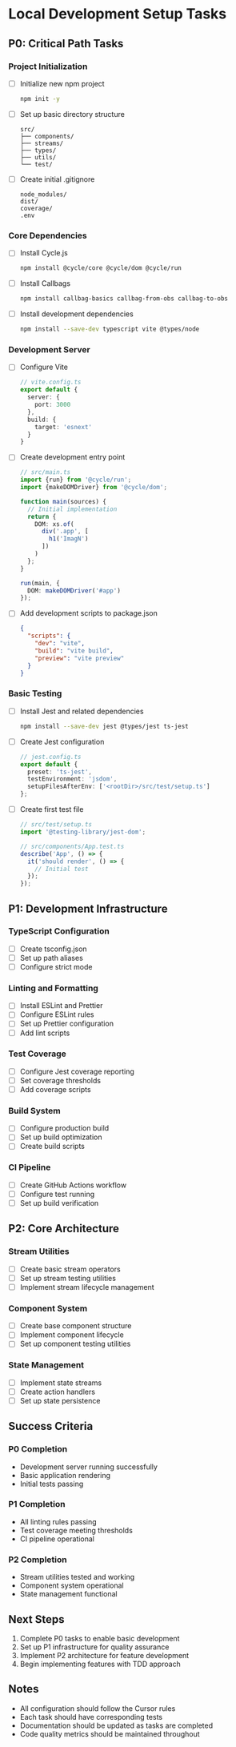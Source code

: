 # Local Development Setup Tasks

## P0: Critical Path Tasks

### Project Initialization
- [ ] Initialize new npm project
  ```bash
  npm init -y
  ```
- [ ] Set up basic directory structure
  ```
  src/
  ├── components/
  ├── streams/
  ├── types/
  ├── utils/
  └── test/
  ```
- [ ] Create initial .gitignore
  ```
  node_modules/
  dist/
  coverage/
  .env
  ```

### Core Dependencies
- [ ] Install Cycle.js
  ```bash
  npm install @cycle/core @cycle/dom @cycle/run
  ```
- [ ] Install Callbags
  ```bash
  npm install callbag-basics callbag-from-obs callbag-to-obs
  ```
- [ ] Install development dependencies
  ```bash
  npm install --save-dev typescript vite @types/node
  ```

### Development Server
- [ ] Configure Vite
  ```typescript
  // vite.config.ts
  export default {
    server: {
      port: 3000
    },
    build: {
      target: 'esnext'
    }
  }
  ```
- [ ] Create development entry point
  ```typescript
  // src/main.ts
  import {run} from '@cycle/run';
  import {makeDOMDriver} from '@cycle/dom';
  
  function main(sources) {
    // Initial implementation
    return {
      DOM: xs.of(
        div('.app', [
          h1('ImagN')
        ])
      )
    };
  }
  
  run(main, {
    DOM: makeDOMDriver('#app')
  });
  ```
- [ ] Add development scripts to package.json
  ```json
  {
    "scripts": {
      "dev": "vite",
      "build": "vite build",
      "preview": "vite preview"
    }
  }
  ```

### Basic Testing
- [ ] Install Jest and related dependencies
  ```bash
  npm install --save-dev jest @types/jest ts-jest
  ```
- [ ] Create Jest configuration
  ```typescript
  // jest.config.ts
  export default {
    preset: 'ts-jest',
    testEnvironment: 'jsdom',
    setupFilesAfterEnv: ['<rootDir>/src/test/setup.ts']
  };
  ```
- [ ] Create first test file
  ```typescript
  // src/test/setup.ts
  import '@testing-library/jest-dom';
  
  // src/components/App.test.ts
  describe('App', () => {
    it('should render', () => {
      // Initial test
    });
  });
  ```

## P1: Development Infrastructure

### TypeScript Configuration
- [ ] Create tsconfig.json
- [ ] Set up path aliases
- [ ] Configure strict mode

### Linting and Formatting
- [ ] Install ESLint and Prettier
- [ ] Configure ESLint rules
- [ ] Set up Prettier configuration
- [ ] Add lint scripts

### Test Coverage
- [ ] Configure Jest coverage reporting
- [ ] Set coverage thresholds
- [ ] Add coverage scripts

### Build System
- [ ] Configure production build
- [ ] Set up build optimization
- [ ] Create build scripts

### CI Pipeline
- [ ] Create GitHub Actions workflow
- [ ] Configure test running
- [ ] Set up build verification

## P2: Core Architecture

### Stream Utilities
- [ ] Create basic stream operators
- [ ] Set up stream testing utilities
- [ ] Implement stream lifecycle management

### Component System
- [ ] Create base component structure
- [ ] Implement component lifecycle
- [ ] Set up component testing utilities

### State Management
- [ ] Implement state streams
- [ ] Create action handlers
- [ ] Set up state persistence

## Success Criteria

### P0 Completion
- Development server running successfully
- Basic application rendering
- Initial tests passing

### P1 Completion
- All linting rules passing
- Test coverage meeting thresholds
- CI pipeline operational

### P2 Completion
- Stream utilities tested and working
- Component system operational
- State management functional

## Next Steps

1. Complete P0 tasks to enable basic development
2. Set up P1 infrastructure for quality assurance
3. Implement P2 architecture for feature development
4. Begin implementing features with TDD approach

## Notes

- All configuration should follow the Cursor rules
- Each task should have corresponding tests
- Documentation should be updated as tasks are completed
- Code quality metrics should be maintained throughout 